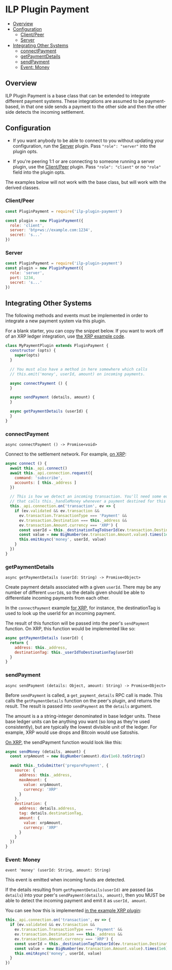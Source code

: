# ILP Plugin Payment

- [Overview](#overview)
- [Configuration](#configuration)
  - [Client/Peer](#client-peer)
  - [Server](#server)
- [Integrating Other Systems](#integrating-other-systems)
  - [connectPayment](#connectpayment)
  - [getPaymentDetails](#getpaymentdetails)
  - [sendPayment](#sendpayment)
  - [Event: Money](#event-money)

## Overview

ILP Plugin Payment is a base class that can be extended to integrate different
payment systems. These integrations are assumed to be payment-based, in that
one side sends a payment to the other side and then the other side detects the
incoming settlement.

## Configuration

- If you want anybody to be able to connect to you without updating your
  configuration, run the [Server](#server) plugin. Pass `"role": "server"` into
  the plugin opts.

- If you're peering 1:1 or are connecting to someone running a server plugin,
  use the [Client/Peer](#client-peer) plugin. Pass `"role": "client"` or no `"role"`
  field into the plugin opts.

The examples below will not work with the base class, but will work with the
derived classes.

### Client/Peer

```js
const PluginPayment = require('ilp-plugin-payment')

const plugin = new PluginPayment({
  role: 'client',
  server: 'btp+ws://example.com:1234',
  secret: 's...'
})
```

### Server

```js
const PluginPayment = require('ilp-plugin-payment')
const plugin = new PluginPayment({
  role: 'server',
  port: 1234,
  secret: 's...'
})
```

## Integrating Other Systems

The following methods and events must be implemented in order to integrate a
new payment system via this plugin.

For a blank starter, you can copy the snippet below. If you want to work off of
an XRP ledger integration, use [the XRP example
code](./examples/ilp-plugin-xrp-payment.js).

```js
class MyPaymentPlugin extends PluginPayment {
  constructor (opts) {
    super(opts)
  }

  // You must also have a method in here somewhere which calls
  // this.emit('money', userId, amount) on incoming payments.

  async connectPayment () {
  }

  async sendPayment (details, amount) {
  }

  async getPaymentDetails (userId) {
  }
}
```

### connectPayment

`async connectPayment () -> Promise<void>`

Connect to the settlement network. For example, [on XRP](./examples/ilp-plugin-xrp-payment.js):

```js
async connect () {
  await this._api.connect()
  await this._api.connection.request({
    command: 'subscribe',
    accounts: [ this._address ]
  })

  // This is how we detect an incoming transaction. You'll need some equivalent of this
  // that calls this._handleMoney whenever a payment destined for this plugin comes in.
  this._api.connection.on('transaction', ev => {
    if (ev.validated && ev.transaction &&
      ev.transaction.TransactionType === 'Payment' &&
      ev.transaction.Destination === this._address &&
      ev.transaction.Amount.currency === 'XRP') {
      const userId = this._destinationTagToUserId(ev.transaction.DestinationTag)
      const value = new BigNumber(ev.transaction.Amount.value).times(1e6).toString()
      this.emitAsync('money', userId, value)
    }
  })
}
```

### getPaymentDetails

`async getPaymentDetails (userId: String) -> Promise<Object> `

Create payment details associated with a given `userId`. There may be any
number of different `userId`s, so the details given should be able to
differentiate incoming payments from each other.

In the `connectPayment` example [for
XRP](./examples/ilp-plugin-xrp-payment.js), for instance, the destinationTag is
used to look up the userId for an incoming payment.

The result of this function will be passed into the peer's `sendPayment`
function. On XRP, this function would be implemented like so:

```js
async getPaymentDetails (userId) {
  return {
    address: this._address,
    destinationTag: this._userIdToDestinationTag(userId)
  }
}
```


### sendPayment

`async sendPayment (details: Object, amount: String) -> Promise<Object>`

Before `sendPayment` is called, a `get_payment_details` RPC call is made. This
calls the `getPaymentDetails` function on the peer's plugin, and returns the
result. The result is passed into `sendPayment` as the `details` argument.

The amount is a a string-integer denominated in base ledger units. These base
ledger units can be anything you want (so long as they're used consistently),
but are typically the lowest divisible unit of the ledger.  For example, XRP
would use drops and Bitcoin would use Satoshis.

[On XRP](./examples/ilp-plugin-xrp-payment.js), the sendPayment function would
look like this:

```js
async sendMoney (details, amount) {
  const xrpAmount = new BigNumber(amount).div(1e6).toString()

  await this._txSubmitter('preparePayment', {
    source: {
      address: this._address,
      maxAmount: {
        value: xrpAmount,
        currency: 'XRP'
      }
    },
    destination: {
      address: details.address,
      tag: details.destinationTag,
      amount: {
        value: xrpAmount,
        currency: 'XRP'
      }
    }
  })
}
```

### Event: Money

`event 'money' (userId: String, amount: String)`

This event is emitted when incoming funds are detected.

If the details resulting from `getPaymentDetails(userId)` are passed (as
`details`) into your peer's `sendPayment(details, amount)`, then you MUST
be able to detect the incoming payment and emit it as `userId, amount`.

You can see how this is implemented [in the example XRP
plugin](./examples/ilp-plugin-xrp-payment.js):

```js
this._api.connection.on('transaction', ev => {
  if (ev.validated && ev.transaction &&
    ev.transaction.TransactionType === 'Payment' &&
    ev.transaction.Destination === this._address &&
    ev.transaction.Amount.currency === 'XRP') {
    const userId = this._destinationTagToUserId(ev.transaction.DestinationTag)
    const value = new BigNumber(ev.transaction.Amount.value).times(1e6).toString()
    this.emitAsync('money', userId, value)
  }
})
```
